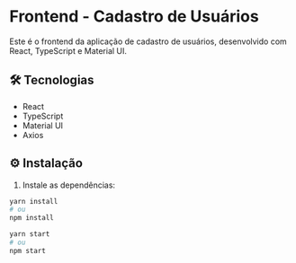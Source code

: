 
# Frontend - Cadastro de Usuários

Este é o frontend da aplicação de cadastro de usuários, desenvolvido com React, TypeScript e Material UI.

## 🛠 Tecnologias

- React
- TypeScript
- Material UI
- Axios

## ⚙️ Instalação

1. Instale as dependências:
```bash
yarn install
# ou
npm install
```
```bash
yarn start
# ou
npm start
```
